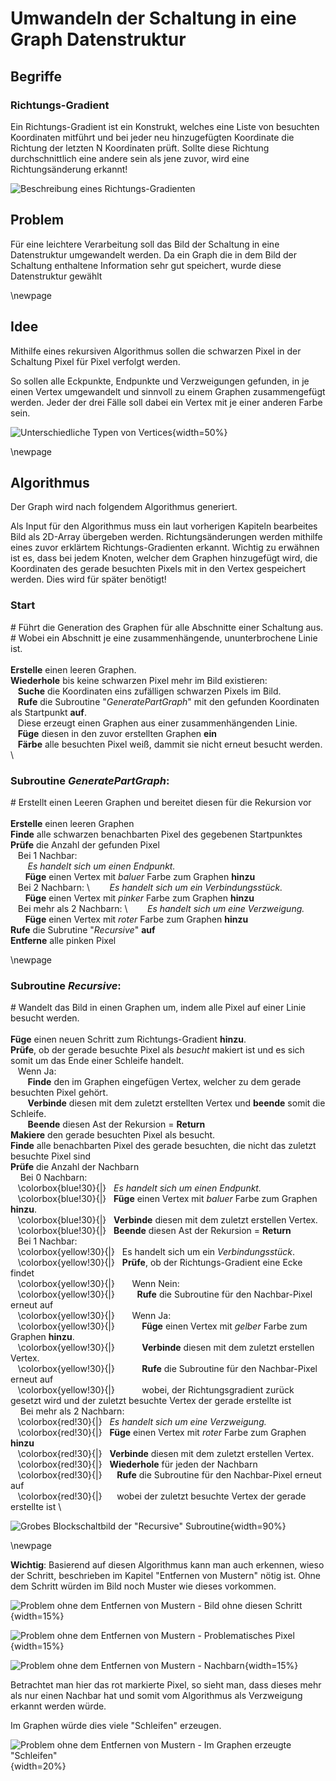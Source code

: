 # Umwandeln der Schaltung in eine Graph Datenstruktur

## Begriffe

### Richtungs-Gradient
Ein Richtungs-Gradient ist ein Konstrukt, welches eine Liste von besuchten Koordinaten mitführt und bei jeder neu hinzugefügten Koordinate die Richtung der letzten N Koordinaten prüft. Sollte diese Richtung durchschnittlich eine andere sein als jene zuvor, wird eine Richtungsänderung erkannt!

![Beschreibung eines Richtungs-Gradienten](.\Dateien\RichtungsGradient.png) 

## Problem
Für eine leichtere Verarbeitung soll das Bild der Schaltung in eine Datenstruktur umgewandelt werden. Da ein Graph die in dem Bild der Schaltung enthaltene Information sehr gut speichert, wurde diese Datenstruktur gewählt

\newpage

## Idee
Mithilfe eines rekursiven Algorithmus sollen die schwarzen Pixel in der Schaltung Pixel für Pixel verfolgt werden.

So sollen alle Eckpunkte, Endpunkte und Verzweigungen gefunden, in je einen Vertex umgewandelt und sinnvoll zu einem Graphen zusammengefügt werden. Jeder der drei Fälle soll dabei ein Vertex mit je einer anderen Farbe sein.

![Unterschiedliche Typen von Vertices](.\Dateien\SchaltungBild1.png){width=50%}

<!--
## Umsetzung

![Beispiel Szenario](.\Dateien\AlgorithmusBild1.png){width=60%}

![Der von oben generierte Graph bei den einzelnen Zwischenschritten](.\Dateien\AlgorithmusBild2.png){width=60%}
-->
\newpage

## Algorithmus

Der Graph wird nach folgendem Algorithmus generiert.

Als Input für den Algorithmus muss ein laut vorherigen Kapiteln bearbeites Bild als 2D-Array übergeben werden.
Richtungsänderungen werden mithilfe eines zuvor erklärtem Richtungs-Gradienten erkannt.
Wichtig zu erwähnen ist es, dass bei jedem Knoten, welcher dem Graphen hinzugefügt wird, die Koordinaten des gerade besuchten Pixels mit in den Vertex gespeichert werden. Dies wird für später benötigt!


### Start
\# Führt die Generation des Graphen für alle Abschnitte einer Schaltung aus. \
\# Wobei ein Abschnitt je eine zusammenhängende, ununterbrochene Linie ist. \
\
**Erstelle** einen leeren Graphen.\
**Wiederhole** bis keine schwarzen Pixel mehr im Bild existieren: \
&nbsp;&nbsp;&nbsp;**Suche** die Koordinaten eins zufälligen schwarzen Pixels im Bild. \
&nbsp;&nbsp;&nbsp;**Rufe** die Subroutine "*GeneratePartGraph*" mit den gefunden Koordinaten als Startpunkt **auf**. \
&nbsp;&nbsp;&nbsp;Diese erzeugt einen Graphen aus einer zusammenhängenden Linie. \
&nbsp;&nbsp;&nbsp;**Füge** diesen in den zuvor erstellten Graphen **ein**\
&nbsp;&nbsp;&nbsp;**Färbe** alle besuchten Pixel weiß, dammit sie nicht erneut besucht werden. \


### Subroutine *GeneratePartGraph*:
\# Erstellt einen Leeren Graphen und bereitet diesen für die Rekursion vor \
\
**Erstelle** einen leeren Graphen \
**Finde** alle schwarzen benachbarten Pixel des gegebenen Startpunktes \
**Prüfe** die Anzahl der gefunden Pixel \
&nbsp;&nbsp;&nbsp;Bei 1 Nachbar: \
&nbsp;&nbsp;&nbsp;&nbsp;&nbsp;&nbsp; _Es handelt sich um einen Endpunkt._ \
&nbsp;&nbsp;&nbsp;&nbsp;&nbsp;&nbsp;**Füge** einen Vertex mit *baluer* Farbe zum Graphen **hinzu** \
&nbsp;&nbsp;&nbsp;Bei 2 Nachbarn: \ 
&nbsp;&nbsp;&nbsp;&nbsp;&nbsp;&nbsp; _Es handelt sich um ein Verbindungsstück._ \
&nbsp;&nbsp;&nbsp;&nbsp;&nbsp;&nbsp;**Füge** einen Vertex mit *pinker* Farbe zum Graphen **hinzu** \
&nbsp;&nbsp;&nbsp;Bei mehr als 2 Nachbarn: \ 
&nbsp;&nbsp;&nbsp;&nbsp;&nbsp;&nbsp; _Es handelt sich um eine Verzweigung._ \
&nbsp;&nbsp;&nbsp;&nbsp;&nbsp;&nbsp;**Füge** einen Vertex mit *roter* Farbe zum Graphen **hinzu** \
**Rufe** die Subrutine "*Recursive*" **auf** \
**Entferne** alle pinken Pixel

\newpage

### Subroutine *Recursive*:
\# Wandelt das Bild in einen Graphen um, indem alle Pixel auf einer Linie besucht werden.\
\
**Füge** einen neuen Schritt zum Richtungs-Gradient **hinzu**. \
**Prüfe**, ob der gerade besuchte Pixel als *besucht* makiert ist und es sich somit um das Ende einer Schleife handelt. \
&nbsp;&nbsp;&nbsp;Wenn Ja: \
&nbsp;&nbsp;&nbsp;&nbsp;&nbsp;&nbsp; **Finde** den im Graphen eingefügen Vertex, welcher zu dem gerade besuchten Pixel gehört. \
&nbsp;&nbsp;&nbsp;&nbsp;&nbsp;&nbsp; **Verbinde** diesen mit dem zuletzt erstellten Vertex und **beende** somit die Schleife. \
&nbsp;&nbsp;&nbsp;&nbsp;&nbsp;&nbsp; **Beende** diesen Ast der Rekursion = **Return** \
**Makiere** den gerade besuchten Pixel als besucht. \
**Finde** alle benachbarten Pixel des gerade besuchten, die nicht das zuletzt besuchte Pixel sind \
**Prüfe** die Anzahl der Nachbarn \
&nbsp;&nbsp;&nbsp; Bei 0 Nachbarn: \
&nbsp;&nbsp;&nbsp;\colorbox{blue!30}{|}&nbsp;&nbsp; _Es handelt sich um einen Endpunkt._ \
&nbsp;&nbsp;&nbsp;\colorbox{blue!30}{|}&nbsp;&nbsp; **Füge** einen Vertex mit *baluer* Farbe zum Graphen **hinzu**. \
&nbsp;&nbsp;&nbsp;\colorbox{blue!30}{|}&nbsp;&nbsp; **Verbinde** diesen mit dem zuletzt erstellen Vertex. \
&nbsp;&nbsp;&nbsp;\colorbox{blue!30}{|}&nbsp;&nbsp; **Beende** diesen Ast der Rekursion = **Return** \
&nbsp;&nbsp;&nbsp;Bei 1 Nachbar: \
&nbsp;&nbsp;&nbsp;\colorbox{yellow!30}{|}&nbsp;&nbsp; Es handelt sich um ein *Verbindungsstück*. \
&nbsp;&nbsp;&nbsp;\colorbox{yellow!30}{|}&nbsp;&nbsp; **Prüfe**, ob der Richtungs-Gradient eine Ecke findet \
&nbsp;&nbsp;&nbsp;\colorbox{yellow!30}{|}&nbsp;&nbsp;&nbsp;&nbsp; &nbsp;&nbsp;Wenn Nein: \
&nbsp;&nbsp;&nbsp;\colorbox{yellow!30}{|}&nbsp;&nbsp;&nbsp;&nbsp;&nbsp;&nbsp;&nbsp;&nbsp; **Rufe** die Subroutine für den Nachbar-Pixel erneut auf \
&nbsp;&nbsp;&nbsp;\colorbox{yellow!30}{|}&nbsp;&nbsp;&nbsp;&nbsp;&nbsp;&nbsp; Wenn Ja: \
&nbsp;&nbsp;&nbsp;\colorbox{yellow!30}{|}&nbsp;&nbsp;&nbsp;&nbsp;&nbsp;&nbsp;&nbsp;&nbsp;&nbsp;&nbsp; **Füge** einen Vertex mit *gelber* Farbe zum Graphen **hinzu**. \
&nbsp;&nbsp;&nbsp;\colorbox{yellow!30}{|}&nbsp;&nbsp;&nbsp;&nbsp;&nbsp;&nbsp;&nbsp;&nbsp;&nbsp;&nbsp; **Verbinde** diesen mit dem zuletzt erstellen Vertex. \
&nbsp;&nbsp;&nbsp;\colorbox{yellow!30}{|}&nbsp;&nbsp;&nbsp;&nbsp;&nbsp;&nbsp;&nbsp;&nbsp;&nbsp;&nbsp; **Rufe** die Subroutine für den Nachbar-Pixel erneut auf \
&nbsp;&nbsp;&nbsp;\colorbox{yellow!30}{|}&nbsp;&nbsp;&nbsp;&nbsp;&nbsp;&nbsp;&nbsp;&nbsp;&nbsp;&nbsp; wobei, der Richtungsgradient zurück gesetzt wird und der zuletzt besuchte Vertex der gerade erstellte ist \
&nbsp;&nbsp;&nbsp; Bei mehr als 2 Nachbarn: \
&nbsp;&nbsp;&nbsp;\colorbox{red!30}{|}&nbsp;&nbsp; _Es handelt sich um eine Verzweigung._ \
&nbsp;&nbsp;&nbsp;\colorbox{red!30}{|}&nbsp;&nbsp; **Füge** einen Vertex mit *roter* Farbe zum Graphen **hinzu** \
&nbsp;&nbsp;&nbsp;\colorbox{red!30}{|}&nbsp;&nbsp; **Verbinde** diesen mit dem zuletzt erstellen Vertex. \
&nbsp;&nbsp;&nbsp;\colorbox{red!30}{|}&nbsp;&nbsp; **Wiederhole** für jeden der Nachbarn \
&nbsp;&nbsp;&nbsp;\colorbox{red!30}{|}&nbsp;&nbsp;&nbsp;&nbsp;&nbsp; **Rufe** die Subroutine für den Nachbar-Pixel erneut auf \
&nbsp;&nbsp;&nbsp;\colorbox{red!30}{|}&nbsp;&nbsp;&nbsp;&nbsp;&nbsp; wobei der zuletzt besuchte Vertex der gerade erstellte ist \

![Grobes Blockschaltbild der "Recursive" Subroutine](.\Dateien\AlgorithmusBlockschaltbild.png){width=90%}

\newpage

**Wichtig**: Basierend auf diesen Algorithmus kann man auch erkennen, wieso der Schritt, beschrieben im Kapitel "Entfernen von Mustern" nötig ist. Ohne dem Schritt würden im Bild noch Muster wie dieses vorkommen.

![Problem ohne dem Entfernen von Mustern - Bild ohne diesen Schritt](.\Dateien\ProblemMitEcken1){width=15%}

![Problem ohne dem Entfernen von Mustern - Problematisches Pixel](.\Dateien\ProblemMitEcken2){width=15%}

![Problem ohne dem Entfernen von Mustern - Nachbarn](.\Dateien\ProblemMitEcken3){width=15%}

Betrachtet man hier das rot markierte Pixel, so sieht man, dass dieses mehr als nur einen Nachbar hat und somit vom Algorithmus als Verzweigung erkannt werden würde.

Im Graphen würde dies viele "Schleifen" erzeugen.

![Problem ohne dem Entfernen von Mustern - Im Graphen erzeugte "Schleifen" ](.\Dateien\ProblemMitEcken4){width=20%}

<!---
```
erstelle ein leeres Graph Objekt
while - es existieren noch schwarze Pixel im Bild
	finde die Koordinaten eines zufälligen schwarzen Pixels
	führe "generatePartGraph" mit gefunden Koordinaten aus
	führe den generierten Graphen mit dem zuvor erstellen zusammen
	färbe alle besuchten Pixel weiß
```
-->
<!---
```
subroutine "generatePartGraph"(startPoint):

	finde alle schwarzen benachbarten Pixel des gegebenen Startpunktes

	je nach Anzahl der gefunden Pixel
	 	1 Nachbar:Endpunkt
			füge einen Vertex mit der blauen Farbe hinzu
	 	2 Nachbarn:Ein normales Verbindungsstück
		 	füge einen Vertex mit der pinken Farbe hinzu
	 	mehr als 2 Nachbarn:Eine Verzweigung
			füge einen Vertex mit der roter Farbe hinzu

	rufe die Subroutine "rekursiv" auf mit:
		currentPixel = startPunkt
		lastPixel = [0,0]
		lastGraphNode = zuvor erzeugter Vertex
		directionGradient = neuer Richtungs Gradient

	return erstellen Graph und besuchte Pixel

```
-->
<!--
```
subroutine "rekursiv"(currentPixel,lastPixel,lastGraphNode,directionGradient)
	füge einen neuen Schritt zum Richtungs-Gradient hinzu

	prüfe ob der gereade besuchte Pixel bereits zuvor besucht wurde
		wenn ja ->
			verbinde den Verbindungs-Vertex mit dem letzt erstellten Vertex
			return

	markiere den gerade besuchten Pixel als besucht

	hole alle zum gerade besuchten Pixel benachbarten Pixel
		jedoch nicht den zuvor besuchten Pixel

	je nach Anzahl der Nachbarn:
		0 Nachbarn: Endpunkt
			füge einen Endpunkt-Vertex zum Graphen hinzu
			verbinde diesen mit dem zuletzt erstellen Vertex

		1 Nachbar: einfache Verbindungslinie
			prüfe ob der Richtungs-Gradient eine Ecke findet
				wenn ja ->
					füge einen Eckpunkt-Vertex  zum Graphen hinzu
					verbinde diesen mit dem zuletzt erstellen Vertex
					rufe die Subroutine "rekursiv" auf mit:
						currentPixel = Nachbar-Pixel
						lastPixel = gerade besuchter Pixel
						lastGraphNode = gerade erstellter Vertex
						directionGradient = neuer Richtungs-Gradient
				wenn nein -> 
	            	rufe die Subroutine "rekursiv" auf mit:
						currentPixel = Nachbar-Pixel
						lastPixel = gerade besuchter Pixel
						lastGraphNode = zuletzt erstellter Vertex
						directionGradient = Richtungs-Gradient
		mehr als 1 Nachbar:
			füge dem Graphen einen Verzweigungs-Vertex und
			verbinde diesen mit dem zuletzt erstellen Vertex
	
	        für jeden Nachbar:
	        	rufe die Subroutine "rekursiv" auf mit:
					currentPixel = Nachbar-Pixel
					lastPixel = gerade besuchter Pixel
					lastGraphNode = gerade erstellter Vertex
					directionGradient = Richtungs-Gradient
```
-->